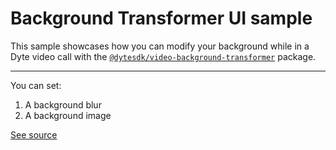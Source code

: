 # Background Transformer UI sample

This sample showcases how you can modify your background while in a Dyte video
call with the
[`@dytesdk/video-background-transformer`](https://www.npmjs.com/package/@dytesdk/video-background-transformer)
package.

---

You can set:

1. A background blur
2. A background image

<!-- With blur:

![A screenshot of using background blur](./screenshot-blur.png)

With background image:

![A screenshot of using a background image](./screenshot-image.png) -->

[See source](./index.html)
